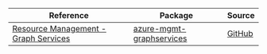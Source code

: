 | Reference | Package | Source |
|---|---|---|
|[Resource Management - Graph Services](mgmt-graphservices-readme.md)|[azure-mgmt-graphservices](https://pypi.org/project/azure-mgmt-graphservices)|[GitHub](https://github.com/Azure/azure-sdk-for-python/blob/main/sdk/graphservices/azure-mgmt-graphservices)|
